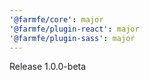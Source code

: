 ```yaml
---
'@farmfe/core': major
'@farmfe/plugin-react': major
'@farmfe/plugin-sass': major
---
```


Release 1.0.0-beta
